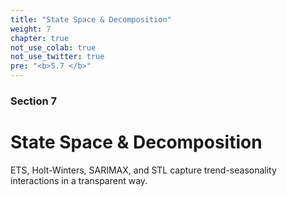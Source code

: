 ```yaml
---
title: "State Space & Decomposition"
weight: 7
chapter: true
not_use_colab: true
not_use_twitter: true
pre: "<b>5.7 </b>"
---
```


### Section 7
# State Space & Decomposition

ETS, Holt-Winters, SARIMAX, and STL capture trend-seasonality interactions in a transparent way.
